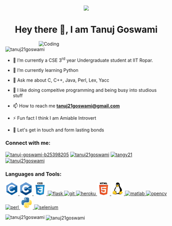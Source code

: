 ### 
<div id="header" align="center">
    <img src="https://ak.picdn.net/shutterstock/videos/1087304534/thumb/7.jpg?ip=x480" width="250"/>
</div>

<div  align="center">
   <h1 > Hey there 👋, I am Tanuj Goswami </h1>
</div>
<img align="right" alt="Coding" width="400" src="https://img.devrant.com/devrant/rant/r_462432_ZzKQZ.gif">

<p align="left"> <img src="https://komarev.com/ghpvc/?username=tanuj21goswami&label=Profile%20views&color=0e75b6&style=flat" alt="tanuj21goswami" /> </p>

- 🔭 I’m currently a CSE 3<sup>rd</sup> year Undergraduate student at IIT Ropar.

- 🌱 I’m currently learning Python

- 💬 Ask me about C, C++, Java, Perl, Lex, Yacc

- 📝 I like doing compeitive programming and being busy into studious stuff

- 📫 How to reach me **tanuj21goswami@gmail.com**

- ⚡ Fun fact I think I am Amiable Introvert

- 🤝 Let's get in touch and form lasting bonds

<h3 align="left">Connect with me:</h3>
<p align="left">
<a href="https://linkedin.com/in/tanuj-goswami-b25398205" target="blank"><img align="center" src="https://raw.githubusercontent.com/rahuldkjain/github-profile-readme-generator/master/src/images/icons/Social/linked-in-alt.svg" alt="tanuj-goswami-b25398205" height="30" width="40" /></a>
<a href="https://instagram.com/tanuj21goswami" target="blank"><img align="center" src="https://raw.githubusercontent.com/rahuldkjain/github-profile-readme-generator/master/src/images/icons/Social/instagram.svg" alt="tanuj21goswami" height="30" width="40" /></a>
<a href="https://www.leetcode.com/tangy21" target="blank"><img align="center" src="https://raw.githubusercontent.com/rahuldkjain/github-profile-readme-generator/master/src/images/icons/Social/leet-code.svg" alt="tangy21" height="30" width="40" /></a>
<a href="https://auth.geeksforgeeks.org/user/tanuj21goswami" target="blank"><img align="center" src="https://raw.githubusercontent.com/rahuldkjain/github-profile-readme-generator/master/src/images/icons/Social/geeks-for-geeks.svg" alt="tanuj21goswami" height="30" width="40" /></a>
</p>

<h3 align="left">Languages and Tools:</h3>
<p align="left"> <a href="https://www.cprogramming.com/" target="_blank" rel="noreferrer"> <img src="https://raw.githubusercontent.com/devicons/devicon/master/icons/c/c-original.svg" alt="c" width="40" height="40"/> </a> <a href="https://www.w3schools.com/cpp/" target="_blank" rel="noreferrer"> <img src="https://raw.githubusercontent.com/devicons/devicon/master/icons/cplusplus/cplusplus-original.svg" alt="cplusplus" width="40" height="40"/> </a> <a href="https://www.w3schools.com/css/" target="_blank" rel="noreferrer"> <img src="https://raw.githubusercontent.com/devicons/devicon/master/icons/css3/css3-original-wordmark.svg" alt="css3" width="40" height="40"/> </a> <a href="https://flask.palletsprojects.com/" target="_blank" rel="noreferrer"> <img src="https://www.vectorlogo.zone/logos/pocoo_flask/pocoo_flask-icon.svg" alt="flask" width="40" height="40"/> </a> <a href="https://git-scm.com/" target="_blank" rel="noreferrer"> <img src="https://www.vectorlogo.zone/logos/git-scm/git-scm-icon.svg" alt="git" width="40" height="40"/> </a> <a href="https://heroku.com" target="_blank" rel="noreferrer"> <img src="https://www.vectorlogo.zone/logos/heroku/heroku-icon.svg" alt="heroku" width="40" height="40"/> </a> <a href="https://www.w3.org/html/" target="_blank" rel="noreferrer"> <img src="https://raw.githubusercontent.com/devicons/devicon/master/icons/html5/html5-original-wordmark.svg" alt="html5" width="40" height="40"/> </a> <a href="https://www.linux.org/" target="_blank" rel="noreferrer"> <img src="https://raw.githubusercontent.com/devicons/devicon/master/icons/linux/linux-original.svg" alt="linux" width="40" height="40"/> </a> <a href="https://www.mathworks.com/" target="_blank" rel="noreferrer"> <img src="https://upload.wikimedia.org/wikipedia/commons/2/21/Matlab_Logo.png" alt="matlab" width="40" height="40"/> </a> <a href="https://opencv.org/" target="_blank" rel="noreferrer"> <img src="https://www.vectorlogo.zone/logos/opencv/opencv-icon.svg" alt="opencv" width="40" height="40"/> </a> <a href="https://www.perl.org/" target="_blank" rel="noreferrer"> <img src="https://api.iconify.design/logos-perl.svg" alt="perl" width="40" height="40"/> </a> <a href="https://www.python.org" target="_blank" rel="noreferrer"> <img src="https://raw.githubusercontent.com/devicons/devicon/master/icons/python/python-original.svg" alt="python" width="40" height="40"/> </a> <a href="https://www.selenium.dev" target="_blank" rel="noreferrer"> <img src="https://raw.githubusercontent.com/detain/svg-logos/780f25886640cef088af994181646db2f6b1a3f8/svg/selenium-logo.svg" alt="selenium" width="40" height="40"/> </a> </p>


<p><img align="left" src="https://github-readme-stats.vercel.app/api/top-langs?username=tanuj21goswami&show_icons=true&locale=en&layout=compact" alt="tanuj21goswami" /></p>

<p>&nbsp;<img align="center" src="https://github-readme-stats.vercel.app/api?username=tanuj21goswami&show_icons=true&locale=en" alt="tanuj21goswami" /></p>
